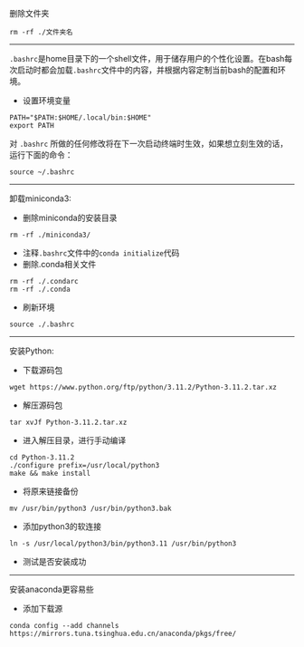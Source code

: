 删除文件夹
```shell
rm -rf ./文件夹名
```
 ---
 `.bashrc`是home目录下的一个shell文件，用于储存用户的个性化设置。在bash每次启动时都会加载`.bashrc`文件中的内容，并根据内容定制当前bash的配置和环境。
- 设置环境变量
```shell
PATH="$PATH:$HOME/.local/bin:$HOME"
export PATH
```
对 `.bashrc` 所做的任何修改将在下一次启动终端时生效，如果想立刻生效的话，运行下面的命令：
```shell
source ~/.bashrc
```
---
卸载miniconda3:
- 删除miniconda的安装目录
```shell
rm -rf ./miniconda3/
```
- 注释`.bashrc`文件中的`conda initialize`代码
- 删除.conda相关文件
```shell
rm -rf ./.condarc
rm -rf ./.conda
```
- 刷新环境
```shell
source ./.bashrc
```
---
安装Python:
- 下载源码包
```shell
wget https://www.python.org/ftp/python/3.11.2/Python-3.11.2.tar.xz
```
- 解压源码包
```shell
tar xvJf Python-3.11.2.tar.xz
```
- 进入解压目录，进行手动编译
```shell
cd Python-3.11.2
./configure prefix=/usr/local/python3
make && make install
```
- 将原来链接备份
```shell
mv /usr/bin/python3 /usr/bin/python3.bak
```
- 添加python3的软连接
```shell
ln -s /usr/local/python3/bin/python3.11 /usr/bin/python3
```
- 测试是否安装成功

---
安装anaconda更容易些
- 添加下载源
```shell
conda config --add channels https://mirrors.tuna.tsinghua.edu.cn/anaconda/pkgs/free/
```
